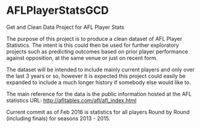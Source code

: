# AFLPlayerStatsGCD
Get and Clean Data Project for AFL Player Stats

The purpose of this project is to produce a clean dataset of AFL Player Statistics. The intent is this could then be used for further exploratory projects such as predicting outcomes based on prior player performance against opposition, at the same venue or just on recent form.

The dataset will be intended to include mainly current players and only over the last 3 years or so, however it is expected this project could easily be expanded to include a much longer history if somebody else would like to.

The main reference for the data is the public information hosted at the AFL statistics URL: http://afltables.com/afl/afl_index.html

Current commit as of Feb 2016 is statistics for all players Round by Round (including finals) for seasons 2013 - 2015.